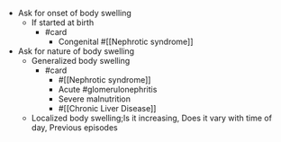 - Ask for onset of body swelling
	- If started at birth
		- #card
			- Congenital #[[Nephrotic syndrome]]
- Ask for nature of body swelling
	- Generalized body swelling
		- #card
			- #[[Nephrotic syndrome]]
			- Acute #glomerulonephritis
			- Severe malnutrition
			- #[[Chronic Liver Disease]]
	- Localized body swelling;Is it increasing, Does it vary with time of day, Previous episodes